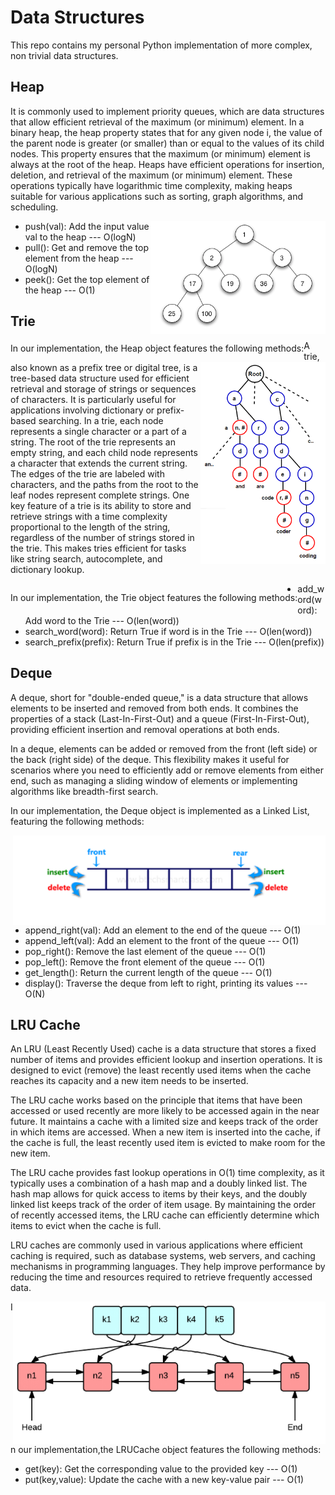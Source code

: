# Data Structures
This repo contains my personal Python implementation of more complex, non trivial data structures.

## Heap
It is commonly used to implement priority queues, which are data structures that allow efficient retrieval of the maximum (or minimum) element.
In a binary heap, the heap property states that for any given node i, the value of the parent node is greater (or smaller) than or equal to the values of its child nodes. This property ensures that the maximum (or minimum) element is always at the root of the heap.
Heaps have efficient operations for insertion, deletion, and retrieval of the maximum (or minimum) element. These operations typically have logarithmic time complexity, making heaps suitable for various applications such as sorting, graph algorithms, and scheduling.

<img align="right" width="280"  src="Images/heap.png">

<div>
  <p style="float: left;">
    In our implementation, the Heap object features the following methods:  

- push(val): Add the input value val to the heap --- O(logN)                    
- pull(): Get and remove the top element from the heap --- O(logN)
- peek(): Get the top element of the heap --- O(1)
</div>




## Trie 
<img align="right" width="200"  src="Images/Trie.png">
A trie, also known as a prefix tree or digital tree, is a tree-based data structure used for efficient retrieval and storage of strings or sequences of characters. It is particularly useful for applications involving dictionary or prefix-based searching. 
In a trie, each node represents a single character or a part of a string. The root of the trie represents an empty string, and each child node represents a character that extends the current string. The edges of the trie are labeled with characters, and the paths from the root to the leaf nodes represent complete strings. 
One key feature of a trie is its ability to store and retrieve strings with a time complexity proportional to the length of the string, regardless of the number of strings stored in the trie. This makes tries efficient for tasks like string search, autocomplete, and dictionary lookup.


<div>
  <p style="float: left;">
In our implementation, the Trie object features the following methods:

- add_word(word): Add word to the Trie --- O(len(word))
- search_word(word): Return True if word is in the Trie --- O(len(word))
- search_prefix(prefix): Return True if prefix is in the Trie --- O(len(prefix))
</div>



## Deque

A deque, short for "double-ended queue," is a data structure that allows elements to be inserted and removed from both ends. It combines the properties of a stack (Last-In-First-Out) and a queue (First-In-First-Out), providing efficient insertion and removal operations at both ends.

In a deque, elements can be added or removed from the front (left side) or the back (right side) of the deque. This flexibility makes it useful for scenarios where you need to efficiently add or remove elements from either end, such as managing a sliding window of elements or implementing algorithms like breadth-first search.

In our implementation, the Deque object is implemented as a Linked List, featuring the following methods:

<img align="right" width="500"  src="Images/deque">

- append_right(val): Add an element to the end of the queue --- O(1)
- append_left(val): Add an element to the front of the queue --- O(1)
- pop_right(): Remove the last element of the queue --- O(1)
- pop_left(): Remove the front element of the queue --- O(1)
- get_length(): Return the current length of the queue --- O(1)
- display(): Traverse the deque from left to right, printing its values --- O(N)


## LRU Cache

An LRU (Least Recently Used) cache is a data structure that stores a fixed number of items and provides efficient lookup and insertion operations. It is designed to evict (remove) the least recently used items when the cache reaches its capacity and a new item needs to be inserted.

The LRU cache works based on the principle that items that have been accessed or used recently are more likely to be accessed again in the near future. It maintains a cache with a limited size and keeps track of the order in which items are accessed. When a new item is inserted into the cache, if the cache is full, the least recently used item is evicted to make room for the new item.

The LRU cache provides fast lookup operations in O(1) time complexity, as it typically uses a combination of a hash map and a doubly linked list. The hash map allows for quick access to items by their keys, and the doubly linked list keeps track of the order of item usage. By maintaining the order of recently accessed items, the LRU cache can efficiently determine which items to evict when the cache is full.

LRU caches are commonly used in various applications where efficient caching is required, such as database systems, web servers, and caching mechanisms in programming languages. They help improve performance by reducing the time and resources required to retrieve frequently accessed data.

<img align="right" width="500"  src="Images/lru.png">

In our implementation,the LRUCache object features the following methods:

- get(key): Get the corresponding value to the provided key --- O(1)
- put(key,value): Update the cache with a new key-value pair --- O(1)



